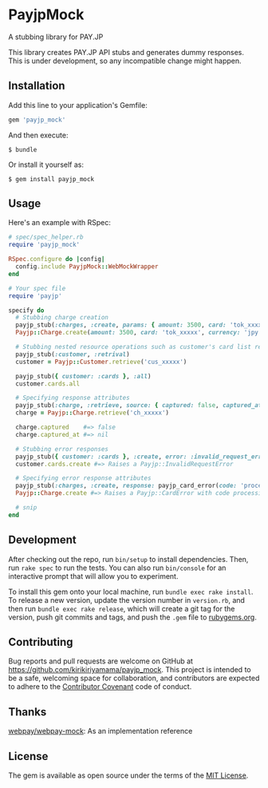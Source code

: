 # PayjpMock

A stubbing library for PAY.JP

This library creates PAY.JP API stubs and generates dummy responses. This is under development, so any incompatible change might happen.

## Installation

Add this line to your application's Gemfile:

```ruby
gem 'payjp_mock'
```

And then execute:

    $ bundle

Or install it yourself as:

    $ gem install payjp_mock

## Usage

Here's an example with RSpec:

```ruby
# spec/spec_helper.rb
require 'payjp_mock'

RSpec.configure do |config|
  config.include PayjpMock::WebMockWrapper
end

# Your spec file
require 'payjp'

specify do
  # Stubbing charge creation
  payjp_stub(:charges, :create, params: { amount: 3500, card: 'tok_xxxxx', currency: 'jpy' })
  Payjp::Charge.create(amount: 3500, card: 'tok_xxxxx', currency: 'jpy')

  # Stubbing nested resource operations such as customer's card list retrival
  payjp_stub(:customer, :retrival)
  customer = Payjp::Customer.retrieve('cus_xxxxx')

  payjp_stub({ customer: :cards }, :all)
  customer.cards.all

  # Specifying response attributes
  payjp_stub(:charge, :retrieve, source: { captured: false, captured_at: nil })
  charge = Payjp::Charge.retrieve('ch_xxxxx')

  charge.captured    #=> false
  charge.captured_at #=> nil

  # Stubbing error responses
  payjp_stub({ customer: :cards }, :create, error: :invalid_request_error)
  customer.cards.create #=> Raises a Payjp::InvalidRequestError

  # Specifying error response attributes
  payjp_stub(:charges, :create, response: payjp_card_error(code: 'processing_error'))
  Payjp::Charge.create #=> Raises a Payjp::CardError with code processing_error

  # snip
end
```

## Development

After checking out the repo, run `bin/setup` to install dependencies. Then, run `rake spec` to run the tests. You can also run `bin/console` for an interactive prompt that will allow you to experiment.

To install this gem onto your local machine, run `bundle exec rake install`. To release a new version, update the version number in `version.rb`, and then run `bundle exec rake release`, which will create a git tag for the version, push git commits and tags, and push the `.gem` file to [rubygems.org](https://rubygems.org).

## Contributing

Bug reports and pull requests are welcome on GitHub at https://github.com/kirikiriyamama/payjp_mock. This project is intended to be a safe, welcoming space for collaboration, and contributors are expected to adhere to the [Contributor Covenant](http://contributor-covenant.org) code of conduct.

## Thanks

[webpay/webpay-mock](https://github.com/webpay/webpay-mock): As an implementation reference

## License

The gem is available as open source under the terms of the [MIT License](http://opensource.org/licenses/MIT).

